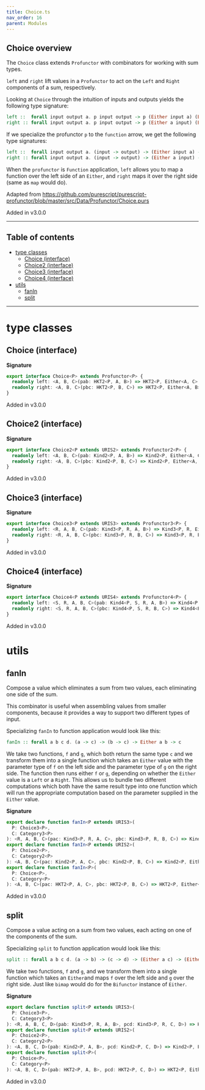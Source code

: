 ```yaml
---
title: Choice.ts
nav_order: 16
parent: Modules
---
```


## Choice overview

The `Choice` class extends `Profunctor` with combinators for working with
sum types.

`left` and `right` lift values in a `Profunctor` to act on the `Left` and
`Right` components of a sum, respectively.

Looking at `Choice` through the intuition of inputs and outputs
yields the following type signature:

```purescript
left ::  forall input output a. p input output -> p (Either input a) (Either output a)
right :: forall input output a. p input output -> p (Either a input) (Either a output)
```

If we specialize the profunctor `p` to the `function` arrow, we get the following type
signatures:

```purescript
left ::  forall input output a. (input -> output) -> (Either input a) -> (Either output a)
right :: forall input output a. (input -> output) -> (Either a input) -> (Either a output)
```

When the `profunctor` is `Function` application, `left` allows you to map a function over the
left side of an `Either`, and `right` maps it over the right side (same as `map` would do).

Adapted from https://github.com/purescript/purescript-profunctor/blob/master/src/Data/Profunctor/Choice.purs

Added in v3.0.0

---

<h2 class="text-delta">Table of contents</h2>

- [type classes](#type-classes)
  - [Choice (interface)](#choice-interface)
  - [Choice2 (interface)](#choice2-interface)
  - [Choice3 (interface)](#choice3-interface)
  - [Choice4 (interface)](#choice4-interface)
- [utils](#utils)
  - [fanIn](#fanin)
  - [split](#split)

---

# type classes

## Choice (interface)

**Signature**

```ts
export interface Choice<P> extends Profunctor<P> {
  readonly left: <A, B, C>(pab: HKT2<P, A, B>) => HKT2<P, Either<A, C>, Either<B, C>>
  readonly right: <A, B, C>(pbc: HKT2<P, B, C>) => HKT2<P, Either<A, B>, Either<A, C>>
}
```

Added in v3.0.0

## Choice2 (interface)

**Signature**

```ts
export interface Choice2<P extends URIS2> extends Profunctor2<P> {
  readonly left: <A, B, C>(pab: Kind2<P, A, B>) => Kind2<P, Either<A, C>, Either<B, C>>
  readonly right: <A, B, C>(pbc: Kind2<P, B, C>) => Kind2<P, Either<A, B>, Either<A, C>>
}
```

Added in v3.0.0

## Choice3 (interface)

**Signature**

```ts
export interface Choice3<P extends URIS3> extends Profunctor3<P> {
  readonly left: <R, A, B, C>(pab: Kind3<P, R, A, B>) => Kind3<P, R, Either<A, C>, Either<B, C>>
  readonly right: <R, A, B, C>(pbc: Kind3<P, R, B, C>) => Kind3<P, R, Either<A, B>, Either<A, C>>
}
```

Added in v3.0.0

## Choice4 (interface)

**Signature**

```ts
export interface Choice4<P extends URIS4> extends Profunctor4<P> {
  readonly left: <S, R, A, B, C>(pab: Kind4<P, S, R, A, B>) => Kind4<P, S, R, Either<A, C>, Either<B, C>>
  readonly right: <S, R, A, B, C>(pbc: Kind4<P, S, R, B, C>) => Kind4<P, S, R, Either<A, B>, Either<A, C>>
}
```

Added in v3.0.0

# utils

## fanIn

Compose a value which eliminates a sum from two values, each eliminating
one side of the sum.

This combinator is useful when assembling values from smaller components,
because it provides a way to support two different types of input.

Specializing `fanIn` to function application would look like this:

```purescript
fanIn :: forall a b c d. (a -> c) -> (b -> c) -> Either a b -> c
```

We take two functions, `f` and `g`, which both return the same type `c` and we transform them into a
single function which takes an `Either` value with the parameter type of `f` on the left side and
the parameter type of `g` on the right side. The function then runs either `f` or `g`, depending on
whether the `Either` value is a `Left` or a `Right`.
This allows us to bundle two different computations which both have the same result type into one
function which will run the appropriate computation based on the parameter supplied in the `Either` value.

**Signature**

```ts
export declare function fanIn<P extends URIS3>(
  P: Choice3<P>,
  C: Category3<P>
): <R, A, B, C>(pac: Kind3<P, R, A, C>, pbc: Kind3<P, R, B, C>) => Kind3<P, R, Either<A, B>, C>
export declare function fanIn<P extends URIS2>(
  P: Choice2<P>,
  C: Category2<P>
): <A, B, C>(pac: Kind2<P, A, C>, pbc: Kind2<P, B, C>) => Kind2<P, Either<A, B>, C>
export declare function fanIn<P>(
  P: Choice<P>,
  C: Category<P>
): <A, B, C>(pac: HKT2<P, A, C>, pbc: HKT2<P, B, C>) => HKT2<P, Either<A, B>, C>
```

Added in v3.0.0

## split

Compose a value acting on a sum from two values, each acting on one of
the components of the sum.

Specializing `split` to function application would look like this:

```purescript
split :: forall a b c d. (a -> b) -> (c -> d) -> (Either a c) -> (Either b d)
```

We take two functions, `f` and `g`, and we transform them into a single function which
takes an `Either`and maps `f` over the left side and `g` over the right side. Just like
`bimap` would do for the `Bifunctor` instance of `Either`.

**Signature**

```ts
export declare function split<P extends URIS3>(
  P: Choice3<P>,
  C: Category3<P>
): <R, A, B, C, D>(pab: Kind3<P, R, A, B>, pcd: Kind3<P, R, C, D>) => Kind3<P, R, Either<A, C>, Either<B, D>>
export declare function split<P extends URIS2>(
  P: Choice2<P>,
  C: Category2<P>
): <A, B, C, D>(pab: Kind2<P, A, B>, pcd: Kind2<P, C, D>) => Kind2<P, Either<A, C>, Either<B, D>>
export declare function split<P>(
  P: Choice<P>,
  C: Category<P>
): <A, B, C, D>(pab: HKT2<P, A, B>, pcd: HKT2<P, C, D>) => HKT2<P, Either<A, C>, Either<B, D>>
```

Added in v3.0.0
